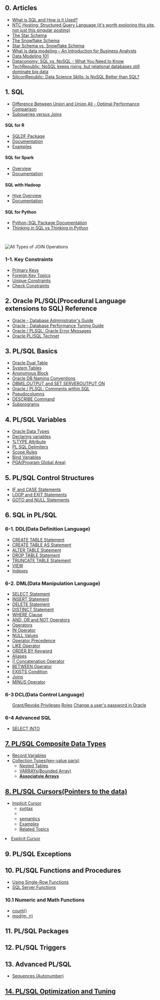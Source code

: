 ## 0. Articles
<ul>
  <li><a href="https://www.thebalancecareers.com/what-is-sql-and-uses-2071909">What is SQL and How is it Used?</a></li>
  <li><a href="https://www.ntchosting.com/encyclopedia/databases/structured-query-language/">NTC Hosting: Structured Query Language (it's worth exploring this site, not just this singular posting)</a></li>
  <li><a href="https://www.vertabelo.com/blog/data-warehouse-modeling-the-star-schema/">The Star Schema</a></li>
  <li><a href="https://www.vertabelo.com/blog/data-warehouse-modeling-the-snowflake-schema/">The Snowflake Schema</a></li>
  <li><a href="https://www.vertabelo.com/blog/data-warehouse-modeling-star-schema-vs-snowflake-schema/">Star Schema vs. Snowflake Schema</a></li>
  <li><a href="http://business-analysis-excellence.com/what-is-data-modeling/">What is data modeling – An Introduction for Business Analysts</a></li>
  <li><a href="http://www.agiledata.org/essays/dataModeling101.html">Data Modeling 101</a></li>
  <li><a href="http://dataconomy.com/2014/07/sql-vs-nosql-need-know/">Dataconomy: SQL vs. NoSQL - What You Need to Know</a></li>
  <li><a href="http://www.techrepublic.com/article/nosql-keeps-rising-but-relational-databases-still-dominate-big-data/">TechRepublic: NoSQL keeps rising, but relational databases still dominate big data</a></li>
  <li><a href="https://www.siliconrepublic.com/careers/data-science-skills-sql">SiliconRepublic: Data Science Skills: Is NoSQL Better than SQL?</a></li>
</ul>

## 1. SQL
<ul>
  <li><a href="https://www.coursera.org/learn/sql-for-data-science/supplement/eJ5lQ/union-and-union-all">Difference Between Union and Union All - Optimal Performance Comparison</a></li>
  <li><a href="https://www.essentialsql.com/what-is-the-difference-between-a-join-and-subquery/">Subqueries versus Joins</a></li>
</ul>

<h4>SQL for R</h4>
<ul>
  <li><a href="https://cran.r-project.org/web/packages/sqldf/index.html">SQLDF Package</a></li>
  <li><a href="https://cran.r-project.org/web/packages/sqldf/sqldf.pdf">Documentation</a></li>
  <li><a href="https://www.r-bloggers.com/manipulating-data-frames-using-sqldf-a-brief-overview/">Examples</a></li>
</ul>

<h4>SQL for Spark</h4>
<ul>
  <li><a href="https://spark.apache.org/docs/latest/sql-programming-guide.html#overview">Overview</a></li>
  <li><a href="https://spark.apache.org/docs/latest/sql-programming-guide.html">Documentation</a></li>
</ul>

<h4>SQL with Hadoop</h4>
<ul>
  <li><a href="https://hive.apache.org/">Hive Overview</a></li>
  <li><a href="https://cwiki.apache.org/confluence/display/Hive/LanguageManual">Documentation</a></li>
</ul>

<h4>SQL for Python</h4>
<ul>
  <li><a href="https://pypi.python.org/pypi/python-sql">Python-SQL Package Documentation</a></li>
  <li><a href="https://mode.com/blog/learning-python-sql">Thinking in SQL vs Thinking in Python</a></li>
</ul><br>

![All Types of JOIN Operations](https://github.com/Blackdog-Programmer/OracleSQL/blob/master/Reference/SQL_Joins.png)

### 1-1. Key Constraints
<ul>
  <li><a href="https://www.techonthenet.com/oracle/index.php">Primary Keys</a></li>
  <li><a href="https://www.techonthenet.com/oracle/foreign_keys/index.php">Foreign Key Topics</a></li>
  <li><a href="https://www.techonthenet.com/oracle/unique.php">Unique Constraints</a></li>
  <li><a href="https://www.techonthenet.com/oracle/check.php">Check Constraints</a></li>
</ul>

## 2. Oracle PL/SQL(Procedural Language extensions to SQL) Reference
<ul>
  <li><a href="https://docs.oracle.com/cd/B28359_01/server.111/b28310/toc.htm">Oracle - Database Administrator's Guide</a></li>
  <li><a href="https://docs.oracle.com/cd/B28359_01/server.111/b28310/toc.htm">Oracle - Database Performance Tuning Guide</a></li>
  <li><a href="https://www.techonthenet.com/oracle/errors/index.php">Oracle / PLSQL: Oracle Error Messages</a></li>
  <li><a href="https://www.techonthenet.com/oracle/index.php">Oracle PL/SQL Technet</a></li>
</ul>


## 3. PL/SQL Basics
<ul>
  <li><a href="https://docs.oracle.com/cd/B19306_01/server.102/b14200/queries009.ht">Oracle Dual Table</a></li>
  <li><a href="https://www.techonthenet.com/oracle/sys_tables/index.php">System Tables</a></li>
  <li><a href="https://www.oracletutorial.com/plsql-tutorial/plsql-anonymous-block/">Anonymous Block</a></li>
  <li><a href="https://oracle-base.com/articles/misc/naming-conventions">Oracle DB Naming Conventions</a></li>
  <li><a href="https://docs.oracle.com/database/121/ARPLS/d_output.htm#ARPLS036">DBMS_OUTPUT and SET SERVEROUTPUT ON</a></li>
  <li><a href="https://www.techonthenet.com/oracle/comments.php">Oracle / PLSQL: Comments within SQL</a></li>
  <li><a href="https://docs.oracle.com/cd/B19306_01/server.102/b14200/pseudocolumns.htm">Pseudocolumns</a></li>
  <li><a href="https://docs.oracle.com/database/121/SQPUG/ch_twelve019.htm#SQPUG040">DESCRIBE Command</a></li>
  <li><a href="https://docs.oracle.com/database/121/LNPLS/subprograms.htm#LNPLS99900">Subprograms</a></li>
</ul>


## 4. PL/SQL Variables
<ul>
  <li><a href="https://docs.oracle.com/database/121/LNPLS/datatypes.htm#LNPLS003">Oracle Data Types</a></li>
  <li><a href="https://www.oracletutorial.com/plsql-tutorial/plsql-variables/">Declaring variables</a></li>
  <li><a href="https://docs.oracle.com/cd/B28359_01/appdev.111/b28370/type_attribute.htm#LNPLS01352">%TYPE Attribute</a></li>
  <li><a href="https://docs.oracle.com/cd/B13789_01/appdev.101/b10807/02_funds.htm">PL SQL Delimiters</a></li>
  <li><a href="https://github.com/Blackdog-Programmer/OraclePLSQL/edit/master/README.md">Scope Rules</a></li>
  <li><a href="https://docs.oracle.com/cd/B19306_01/server.102/b14357/ch5.htm#i1211850">Bind Variables</a></li>
  <li><a href="https://docs.oracle.com/database/121/TGDBA/tune_pga.htm#TGDBA346">PGA(Program Global Area)</a></li>
</ul>


## 5. PL/SQL Control Structures
<ul>
  <li><a href="https://docs.oracle.com/cd/B19306_01/appdev.102/b14261/controlstructures.htm#i2866">IF and CASE Statements</a></li>
  <li><a href="https://docs.oracle.com/cd/B19306_01/appdev.102/b14261/controlstructures.htm#i8296">LOOP and EXIT Statements</a></li>
  <li><a href="https://docs.oracle.com/cd/B19306_01/appdev.102/b14261/controlstructures.htm#i2909">GOTO and NULL Statements</a></li>
</ul>


## 6. SQL in PL/SQL
### 6-1. DDL(Data Definition Language)
<ul>
  <li><a href="https://www.techonthenet.com/oracle/tables/create_table.php">CREATE TABLE Statement</a></li>
  <li><a href="https://www.techonthenet.com/oracle/tables/create_table2.php">CREATE TABLE AS Statement</a></li>
  <li><a href="https://www.techonthenet.com/oracle/tables/alter_table.php">ALTER TABLE Statement</a></li>
  <li><a href="https://www.techonthenet.com/oracle/tables/drop_table.php">DROP TABLE Statement</a></li>
  <li><a href="https://www.techonthenet.com/oracle/truncate.php">TRUNCATE TABLE Statement</a></li>
  <li><a href="https://www.techonthenet.com/oracle/views.php">VIEW</a></li>
  <li><a href="https://www.techonthenet.com/oracle/indexes.php">Indexes</a></li>
</ul>


### 6-2. DML(Data Manipulation Language)
<ul>
  <li><a href="https://www.techonthenet.com/oracle/select.php">SELECT Statement</a></li>
  <li><a href="https://www.techonthenet.com/oracle/insert.php">INSERT Statement</a></li>
  <li><a href="https://www.techonthenet.com/oracle/delete.php">DELETE Statement</a></li>
  <li><a href="https://www.w3schools.com/sql/sql_distinct.asp">DISTINCT Statement</a></li>
  <li><a href="https://www.w3schools.com/sql/sql_where.asp">WHERE Clause</a></li>
  <li><a href="https://www.w3schools.com/sql/sql_and_or.asp">AND, OR and NOT Operators</a></li>
  <li><a href="https://www.w3schools.com/sql/sql_operators.asp">Operators</a></li>
  <li><a href="https://www.w3schools.com/sql/sql_in.asp">IN Operator</a></li>
  <li><a href="https://www.w3schools.com/sql/sql_null_values.asp">NULL Values</a></li>
  <li><a href="https://docs.microsoft.com/en-us/sql/t-sql/language-elements/operator-precedence-transact-sql?view=sql-server-ver15">Operator Precedence</a></li>
  <li><a href="https://www.w3schools.com/sql/sql_like.asp">LIKE Operator</a></li>
  <li><a href="https://www.w3schools.com/sql/sql_orderby.asp">ORDER BY Keyword</a></li>
  <li><a href="https://www.w3schools.com/sql/sql_alias.asp">Aliases</a></li>
  <li><a href="geeksforgeeks.org/sql-concatenation-operator/">|| Concatenation Operator</a></li>
  <li><a href="https://www.w3schools.com/sql/sql_between.asp">BETWEEN Operator</a></li>
  <li><a href="https://www.techonthenet.com/oracle/exists.php">EXISTS Condition</a></li>
  <li><a href="https://www.techonthenet.com/oracle/joins.php">Joins</a></li>
  <li><a href="https://www.techonthenet.com/oracle/minus.php">MINUS Operator</a></li>
</ul>

### 6-3 DCL(Data Control Language)
<ul>
  <a href="https://www.techonthenet.com/oracle/grant_revoke.php">Grant/Revoke Privileges</a></li>
  <a href="https://www.techonthenet.com/oracle/roles.php">Roles</a></li>
  <a href="https://www.techonthenet.com/oracle/password.php">Change a user's password in Oracle</a></li>
</ul>

### 6-4 Advanced SQL
<ul>
  <li><a href="https://www.oracletutorial.com/plsql-tutorial/plsql-select-into/">SELECT INTO</a></li>
</ul>  


## [7. PL/SQL Composite Data Types](https://docs.oracle.com/database/121/LNPLS/composites.htm#LNPLS00501)
<ul>
  <li><a href="https://docs.oracle.com/database/121/LNPLS/composites.htm#LNPLS419">Record Variables</a></li>
  <li><a href="https://docs.oracle.com/database/121/LNPLS/composites.htm#LNPLS00501">Collection Types(key-value paris)</a>
    <ul>
      <li><a href="https://docs.oracle.com/database/121/LNPLS/composites.htm#GUID-5ADB7EE2-71F6-4172-ACD8-FFDCF2787A37">Nested Tables</a></li>
      <li><a href="https://docs.oracle.com/database/121/LNPLS/composites.htm#GUID-E932FC04-C7AD-4562-9555-8BA05446C0B8">VARRAYs(Bounded Array)</a></li>
      <li><a href="https://docs.oracle.com/database/121/LNPLS/composites.htm#LNPLS00501"><strong>Associatvie Arrays</strong></a></li>
    </ul>
  </li>
</ul>


## [8. PL/SQL Cursors(Pointers to the data)](https://www.oracletutorial.com/plsql-tutorial/plsql-cursor/)
<ul>
  <li><a href="https://docs.oracle.com/cd/E11882_01/appdev.112/e25519/sql_cursor.htm#LNPLS01348">Implicit Cursor</a>
    <ul>
      <li><a href="https://docs.oracle.com/cd/E11882_01/appdev.112/e25519/sql_cursor.htm#CJABFDJB">syntax</a><li>
      <li><a href="https://docs.oracle.com/cd/E11882_01/appdev.112/e25519/sql_cursor.htm#CJADDHFI">semantics</a></li>
      <li><a href="https://docs.oracle.com/cd/E11882_01/appdev.112/e25519/sql_cursor.htm#CJAFJDCI">Examples</a></li>
      <li><a href="https://docs.oracle.com/cd/E11882_01/appdev.112/e25519/sql_cursor.htm#CJACGGBH">Related Topics</a></li>
    </ul>
  </li>
</ul>

  <li><a href="https://docs.oracle.com/database/121/LNPLS/explicit_cursor.htm#LNPLS01313">Explicit Cursor</a></li>
</ul>

## 9. PL/SQL Exceptions


## 10. PL/SQL Functions and Procedures
<ul>
  <li><a href="https://www.tutorialspoint.com/sql_certificate/using_single_row_functions.htm">Using Single-Row Functions</a></li>
  <li><a href="https://www.w3schools.com/sql/sql_ref_sqlserver.asp">SQL Server Functions</a></li>
</ul>

### 10.1 Numeric and Math Functions
<ul>
  <li><a href="https://www.techonthenet.com/oracle/functions/count.php">count()</a></li>
  <li><a href="https://www.techonthenet.com/oracle/functions/mod.php">mod(m, n)</a></li>
</ul>  


## 11. PL/SQL Packages


## 12. PL/SQL Triggers


## 13. Advanced PL/SQL
<ul>
  <li><a href="https://www.techonthenet.com/oracle/sequences.php">Sequences (Autonumber)</a></li>
</ul>


## [14. PL/SQL Optimization and Tuning](https://docs.oracle.com/database/121/LNPLS/tuning.htm#LNPLS012)
